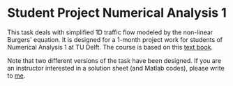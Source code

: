 Student Project Numerical Analysis 1
====================================

This task deals with simplified 1D traffic flow modeled by the non-linear Burgers' equation. It is designed for a 1-month project work for students of Numerical Analysis 1 at TU Delft. The course is based on this [text book].

Note that two different versions of the task have been designed. If you are an instructor interested in a solution sheet (and Matlab codes), please write to [me].

[text book]: http://www.vssd.nl/hlf/a026.htm
[me]: M.M.Baumann@tudelft.nl
